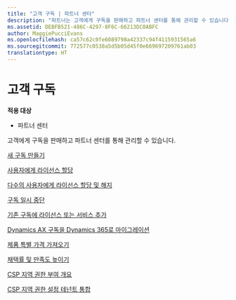 ```yaml
---
title: "고객 구독 | 파트너 센터"
description: "파트너는 고객에게 구독을 판매하고 파트너 센터를 통해 관리할 수 있습니다."
ms.assetid: DEBFB521-486C-4297-8F6C-66213DC0ABFC
author: MaggiePucciEvans
ms.openlocfilehash: ca57c62c0fe6089798a42337c94f4115931565a6
ms.sourcegitcommit: 772577c0538a5d5b05d45f0e669697209761ab03
translationtype: HT
---
```

# <a name="customer-subscriptions"></a>고객 구독

**적용 대상**

-  파트너 센터

고객에게 구독을 판매하고 파트너 센터를 통해 관리할 수 있습니다. 

[새 구독 만들기](create-a-new-subscription.md)

[사용자에게 라이선스 할당](assign-licenses-to-users.md)

[다수의 사용자에게 라이선스 할당 및 해지](bulk-license-provisioning-for-multiple-users.md)

[구독 일시 중단](suspend-a-subscription.md)

[기존 구독에 라이선스 또는 서비스 추가](add-licenses-or-services-to-an-existing-subscription.md)

[Dynamics AX 구독을 Dynamics 365로 마이그레이션](manual-subscription-migration.md)

[제품 특별 가격 가져오기](get-special-pricing-for-offers.md)

[채택률 및 만족도 높이기](increasing-adoption-and-satisfaction.md)

[CSP 지역 권한 부여 개요](regional-authorization-overview.md)

[CSP 지역 권한 설정 테넌트 통합](csp-regional-authorization-tenant-consolidation.md)

 

 



